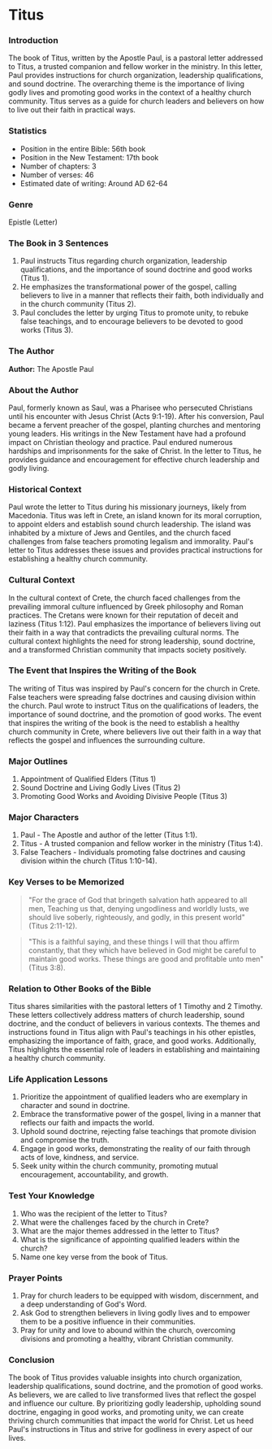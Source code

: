 # Titus

### Introduction

The book of Titus, written by the Apostle Paul, is a pastoral letter addressed to Titus, a trusted companion and fellow worker in the ministry. In this letter, Paul provides instructions for church organization, leadership qualifications, and sound doctrine. The overarching theme is the importance of living godly lives and promoting good works in the context of a healthy church community. Titus serves as a guide for church leaders and believers on how to live out their faith in practical ways.

### Statistics

* Position in the entire Bible: 56th book
* Position in the New Testament: 17th book
* Number of chapters: 3
* Number of verses: 46
* Estimated date of writing: Around AD 62-64

### Genre

Epistle (Letter)

### The Book in 3 Sentences

1. Paul instructs Titus regarding church organization, leadership qualifications, and the importance of sound doctrine and good works (Titus 1).
2. He emphasizes the transformational power of the gospel, calling believers to live in a manner that reflects their faith, both individually and in the church community (Titus 2).
3. Paul concludes the letter by urging Titus to promote unity, to rebuke false teachings, and to encourage believers to be devoted to good works (Titus 3).

### The Author

**Author:** The Apostle Paul

### About the Author

Paul, formerly known as Saul, was a Pharisee who persecuted Christians until his encounter with Jesus Christ (Acts 9:1-19). After his conversion, Paul became a fervent preacher of the gospel, planting churches and mentoring young leaders. His writings in the New Testament have had a profound impact on Christian theology and practice. Paul endured numerous hardships and imprisonments for the sake of Christ. In the letter to Titus, he provides guidance and encouragement for effective church leadership and godly living.

### Historical Context

Paul wrote the letter to Titus during his missionary journeys, likely from Macedonia. Titus was left in Crete, an island known for its moral corruption, to appoint elders and establish sound church leadership. The island was inhabited by a mixture of Jews and Gentiles, and the church faced challenges from false teachers promoting legalism and immorality. Paul's letter to Titus addresses these issues and provides practical instructions for establishing a healthy church community.

### Cultural Context

In the cultural context of Crete, the church faced challenges from the prevailing immoral culture influenced by Greek philosophy and Roman practices. The Cretans were known for their reputation of deceit and laziness (Titus 1:12). Paul emphasizes the importance of believers living out their faith in a way that contradicts the prevailing cultural norms. The cultural context highlights the need for strong leadership, sound doctrine, and a transformed Christian community that impacts society positively.

### The Event that Inspires the Writing of the Book

The writing of Titus was inspired by Paul's concern for the church in Crete. False teachers were spreading false doctrines and causing division within the church. Paul wrote to instruct Titus on the qualifications of leaders, the importance of sound doctrine, and the promotion of good works. The event that inspires the writing of the book is the need to establish a healthy church community in Crete, where believers live out their faith in a way that reflects the gospel and influences the surrounding culture.

### Major Outlines

1. Appointment of Qualified Elders (Titus 1)
2. Sound Doctrine and Living Godly Lives (Titus 2)
3. Promoting Good Works and Avoiding Divisive People (Titus 3)

### Major Characters

1. Paul - The Apostle and author of the letter (Titus 1:1).
2. Titus - A trusted companion and fellow worker in the ministry (Titus 1:4).&#x20;
3. False Teachers - Individuals promoting false doctrines and causing division within the church (Titus 1:10-14).

### Key Verses to be Memorized

> "For the grace of God that bringeth salvation hath appeared to all men, Teaching us that, denying ungodliness and worldly lusts, we should live soberly, righteously, and godly, in this present world" (Titus 2:11-12).

> "This is a faithful saying, and these things I will that thou affirm constantly, that they which have believed in God might be careful to maintain good works. These things are good and profitable unto men" (Titus 3:8).

### Relation to Other Books of the Bible

Titus shares similarities with the pastoral letters of 1 Timothy and 2 Timothy. These letters collectively address matters of church leadership, sound doctrine, and the conduct of believers in various contexts. The themes and instructions found in Titus align with Paul's teachings in his other epistles, emphasizing the importance of faith, grace, and good works. Additionally, Titus highlights the essential role of leaders in establishing and maintaining a healthy church community.

### Life Application Lessons

1. Prioritize the appointment of qualified leaders who are exemplary in character and sound in doctrine.
2. Embrace the transformative power of the gospel, living in a manner that reflects our faith and impacts the world.
3. Uphold sound doctrine, rejecting false teachings that promote division and compromise the truth.
4. Engage in good works, demonstrating the reality of our faith through acts of love, kindness, and service.
5. Seek unity within the church community, promoting mutual encouragement, accountability, and growth.

### Test Your Knowledge

1. Who was the recipient of the letter to Titus?
2. What were the challenges faced by the church in Crete?
3. What are the major themes addressed in the letter to Titus?
4. What is the significance of appointing qualified leaders within the church?
5. Name one key verse from the book of Titus.

### Prayer Points

1. Pray for church leaders to be equipped with wisdom, discernment, and a deep understanding of God's Word.
2. Ask God to strengthen believers in living godly lives and to empower them to be a positive influence in their communities.
3. Pray for unity and love to abound within the church, overcoming divisions and promoting a healthy, vibrant Christian community.

### Conclusion

The book of Titus provides valuable insights into church organization, leadership qualifications, sound doctrine, and the promotion of good works. As believers, we are called to live transformed lives that reflect the gospel and influence our culture. By prioritizing godly leadership, upholding sound doctrine, engaging in good works, and promoting unity, we can create thriving church communities that impact the world for Christ. Let us heed Paul's instructions in Titus and strive for godliness in every aspect of our lives.
